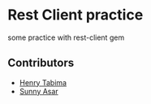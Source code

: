 # Rest Client practice

some practice with rest-client gem

## Contributors

- [Henry Tabima](https://github.com/HenryTabima)
- [Sunny Asar](https://github.com/SunnyAsar)